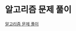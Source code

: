 # 알고리즘 문제 풀이

[알고리즘 문제 풀이](https://codevang.tistory.com/category/%E2%96%B8%EC%95%8C%EA%B3%A0%EB%A6%AC%EC%A6%98%20%EB%AC%B8%EC%A0%9C%20%ED%92%80%EC%9D%B4)